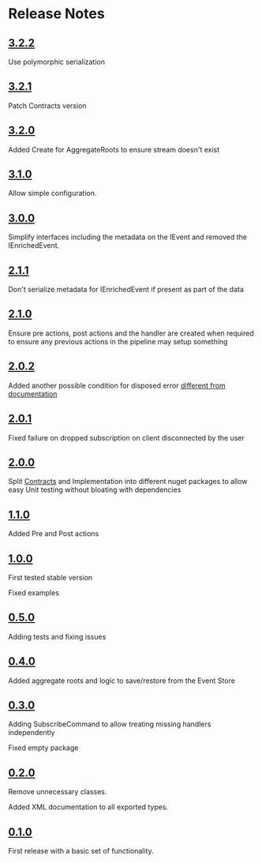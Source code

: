 Release Notes
=============

## [3.2.2](https://github.com/griffo-io/easy-evs/releases/tag/3.2.2)

Use polymorphic serialization

## [3.2.1](https://github.com/griffo-io/easy-evs/releases/tag/3.2.1)

Patch Contracts version

## [3.2.0](https://github.com/griffo-io/easy-evs/releases/tag/3.2.0)

Added Create for AggregateRoots to ensure stream doesn't exist

## [3.1.0](https://github.com/griffo-io/easy-evs/releases/tag/3.1.0)

Allow simple configuration.

## [3.0.0](https://github.com/griffo-io/easy-evs/releases/tag/3.0.0)

Simplify interfaces including the metadata on the IEvent and removed the IEnrichedEvent.

## [2.1.1](https://github.com/griffo-io/easy-evs/releases/tag/2.1.1)

Don't serialize metadata for IEnrichedEvent if present as part of the data

## [2.1.0](https://github.com/griffo-io/easy-evs/releases/tag/2.1.0)

Ensure pre actions, post actions and the handler are created when required to ensure any previous actions in the pipeline may setup something

## [2.0.2](https://github.com/griffo-io/easy-evs/releases/tag/2.0.2)

Added another possible condition for disposed error [different from documentation](https://github.com/EventStore/EventStore-Client-Dotnet/issues/154)

## [2.0.1](https://github.com/griffo-io/easy-evs/releases/tag/2.0.1)

Fixed failure on dropped subscription on client disconnected by the user

## [2.0.0](https://github.com/griffo-io/easy-evs/releases/tag/2.0.0)

Split [Contracts](https://www.nuget.org/packages/EasyEvs.Contracts) and Implementation into different nuget packages to allow easy Unit testing without bloating with dependencies

## [1.1.0](https://github.com/griffo-io/easy-evs/releases/tag/1.1.0)

Added Pre and Post actions


## [1.0.0](https://github.com/griffo-io/easy-evs/releases/tag/1.0.0)

First tested stable version

Fixed examples


## [0.5.0](https://github.com/griffo-io/easy-evs/releases/tag/0.5.0)

Adding tests and fixing issues


## [0.4.0](https://github.com/griffo-io/easy-evs/releases/tag/0.4.0)

Added aggregate roots and logic to save/restore from the Event Store


## [0.3.0](https://github.com/griffo-io/easy-evs/releases/tag/0.3.0)

Adding SubscribeCommand to allow treating missing handlers independently

Fixed empty package


## [0.2.0](https://github.com/griffo-io/easy-evs/releases/tag/0.2.0)

Remove unnecessary classes.

Added XML documentation to all exported types.


## [0.1.0](https://github.com/griffo-io/easy-evs/releases/tag/0.1.0)

First release with a basic set of functionality.
